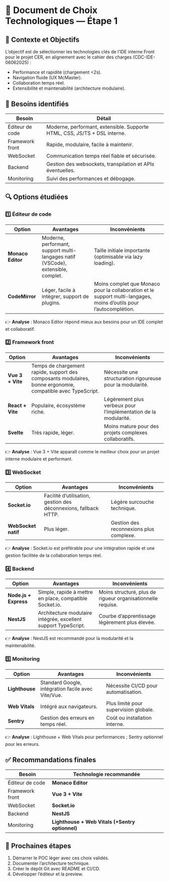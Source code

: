 
# 📄 Document de Choix Technologiques — Étape 1

## 🔖 Contexte et Objectifs

L’objectif est de sélectionner les technologies clés de l’IDE interne Front pour le projet CER, en alignement avec le cahier des charges (CDC-IDE-06062025) :
- Performance et rapidité (chargement <2s).
- Navigation fluide (UX McMaster).
- Collaboration temps réel.
- Extensibilité et maintenabilité (architecture modulaire).

## 📝 Besoins identifiés

| Besoin | Détail |
|--------|-------|
| Éditeur de code | Moderne, performant, extensible. Supporte HTML, CSS, JS/TS + DSL interne. |
| Framework front | Rapide, modulaire, facile à maintenir. |
| WebSocket | Communication temps réel fiable et sécurisée. |
| Backend | Gestion des websockets, transpilation et APIs éventuelles. |
| Monitoring | Suivi des performances et débogage. |

## 🔍 Options étudiées

### 1️⃣ Éditeur de code

| Option | Avantages | Inconvénients |
|--------|-----------|---------------|
| **Monaco Editor** | Moderne, performant, support multi-langages natif (VSCode), extensible, complet. | Taille initiale importante (optimisable via lazy loading). |
| **CodeMirror** | Léger, facile à intégrer, support de plugins. | Moins complet que Monaco pour la collaboration et le support multi-langages, moins d’outils pour l’autocomplétion. |

👉 **Analyse** : Monaco Editor répond mieux aux besoins pour un IDE complet et collaboratif.

### 2️⃣ Framework front

| Option | Avantages | Inconvénients |
|--------|-----------|---------------|
| **Vue 3 + Vite** | Temps de chargement rapide, support des composants modulaires, bonne ergonomie, compatible avec TypeScript. | Nécessite une structuration rigoureuse pour la modularité. |
| **React + Vite** | Populaire, écosystème riche. | Légèrement plus verbeux pour l’implémentation de la modularité. |
| **Svelte** | Très rapide, léger. | Moins mature pour des projets complexes collaboratifs. |

👉 **Analyse** : Vue 3 + Vite apparaît comme le meilleur choix pour un projet interne modulaire et performant.

### 3️⃣ WebSocket

| Option | Avantages | Inconvénients |
|--------|-----------|---------------|
| **Socket.io** | Facilité d’utilisation, gestion des déconnexions, fallback HTTP. | Légère surcouche technique. |
| **WebSocket natif** | Plus léger. | Gestion des reconnexions plus complexe. |

👉 **Analyse** : Socket.io est préférable pour une intégration rapide et une gestion facilitée de la collaboration temps réel.

### 4️⃣ Backend

| Option | Avantages | Inconvénients |
|--------|-----------|---------------|
| **Node.js + Express** | Simple, rapide à mettre en place, compatible Socket.io. | Moins structuré, plus de rigueur organisationnelle requise. |
| **NestJS** | Architecture modulaire intégrée, excellent support TypeScript. | Courbe d’apprentissage légèrement plus élevée. |

👉 **Analyse** : NestJS est recommandé pour la modularité et la maintenabilité.

### 5️⃣ Monitoring

| Option | Avantages | Inconvénients |
|--------|-----------|---------------|
| **Lighthouse** | Standard Google, intégration facile avec Vite/Vue. | Nécessite CI/CD pour automatisation. |
| **Web Vitals** | Intégré aux navigateurs. | Plus limité pour supervision globale. |
| **Sentry** | Gestion des erreurs en temps réel. | Coût ou installation interne. |

👉 **Analyse** : Lighthouse + Web Vitals pour performances ; Sentry optionnel pour les erreurs.

## ✅ Recommandations finales

| Besoin | Technologie recommandée |
|--------|--------------------------|
| Éditeur de code | **Monaco Editor** |
| Framework front | **Vue 3 + Vite** |
| WebSocket | **Socket.io** |
| Backend | **NestJS** |
| Monitoring | **Lighthouse + Web Vitals (+Sentry optionnel)** |

## 📆 Prochaines étapes

1. Démarrer le POC léger avec ces choix validés.
2. Documenter l’architecture technique.
3. Créer le dépôt Git avec README et CI/CD.
4. Développer l’éditeur et la preview.
